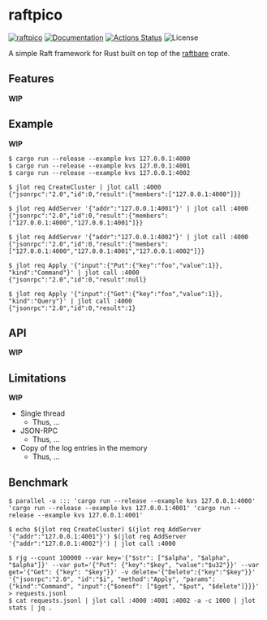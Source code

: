 raftpico
========

[![raftpico](https://img.shields.io/crates/v/raftpico.svg)](https://crates.io/crates/raftpico)
[![Documentation](https://docs.rs/raftpico/badge.svg)](https://docs.rs/raftpico)
[![Actions Status](https://github.com/sile/raftpico/workflows/CI/badge.svg)](https://github.com/sile/raftpico/actions)
![License](https://img.shields.io/crates/l/raftpico)

A simple Raft framework for Rust built on top of the [raftbare](https://github.com/sile/raftbare) crate.

Features
--------

**WIP**

Example
-------

**WIP**

```console
$ cargo run --release --example kvs 127.0.0.1:4000
$ cargo run --release --example kvs 127.0.0.1:4001
$ cargo run --release --example kvs 127.0.0.1:4002
```

```console
$ jlot req CreateCluster | jlot call :4000
{"jsonrpc":"2.0","id":0,"result":{"members":["127.0.0.1:4000"]}}

$ jlot req AddServer '{"addr":"127.0.0.1:4001"}' | jlot call :4000
{"jsonrpc":"2.0","id":0,"result":{"members":["127.0.0.1:4000","127.0.0.1:4001"]}}

$ jlot req AddServer '{"addr":"127.0.0.1:4002"}' | jlot call :4000
{"jsonrpc":"2.0","id":0,"result":{"members":["127.0.0.1:4000","127.0.0.1:4001","127.0.0.1:4002"]}}

$ jlot req Apply '{"input":{"Put":{"key":"foo","value":1}}, "kind":"Command"}' | jlot call :4000
{"jsonrpc":"2.0","id":0,"result":null}

$ jlot req Apply '{"input":{"Get":{"key":"foo","value":1}}, "kind":"Query"}' | jlot call :4000
{"jsonrpc":"2.0","id":0,"result":1}
```

API
---

**WIP**

Limitations
-----------

**WIP**

- Single thread
  - Thus, ...
- JSON-RPC
  - Thus, ...
- Copy of the log entries in the memory
  - Thus, ...

Benchmark
---------

```console
$ parallel -u ::: 'cargo run --release --example kvs 127.0.0.1:4000' 'cargo run --release --example kvs 127.0.0.1:4001' 'cargo run --release --example kvs 127.0.0.1:4001'

$ echo $(jlot req CreateCluster) $(jlot req AddServer '{"addr":"127.0.0.1:4001"}') $(jlot req AddServer '{"addr":"127.0.0.1:4002"}') | jlot call :4000

$ rjg --count 100000 --var key='{"$str": ["$alpha", "$alpha", "$alpha"]}' --var put='{"Put": {"key":"$key", "value":"$u32"}}' --var get='{"Get": {"key": "$key"}}' -v delete='{"Delete":{"key":"$key"}}' '{"jsonrpc":"2.0", "id":"$i", "method":"Apply", "params": {"kind":"Command", "input":{"$oneof": ["$get", "$put", "$delete"]}}}' > requests.jsonl
$ cat requests.jsonl | jlot call :4000 :4001 :4002 -a -c 1000 | jlot stats | jq .
```

